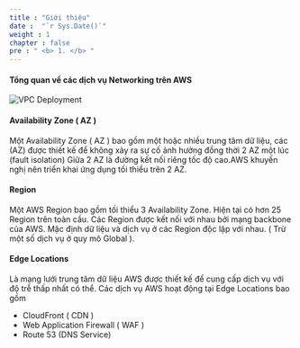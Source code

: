 ```yaml
---
title : "Giới thiệu"
date :  "`r Sys.Date()`" 
weight : 1 
chapter : false
pre : " <b> 1. </b> "
---
```


#### Tổng quan về các dịch vụ Networking trên AWS

![VPC Deployment](/images/hybrid-routes-diagram.png?featherlight=false&width=70pc)

#### Availability Zone ( AZ )

Một Availability Zone ( AZ ) bao gồm một hoặc nhiều trung tâm dữ liệu, các (AZ) được thiết kế để không xảy ra sự cố ảnh hưởng đồng thời 2 AZ một lúc (fault isolation)
Giữa 2 AZ là đường kết nối riêng tốc độ cao.AWS khuyến nghị nên triển khai ứng dụng tối thiểu trên 2 AZ.

#### Region 

Một AWS Region bao gồm tối thiểu 3 Availability Zone. Hiện tại có hơn 25 Region trên toàn cầu. Các Region được kết nối với nhau bởi mạng backbone của AWS.
Mặc định dữ liệu và dịch vụ ở các Region độc lập với nhau. ( Trừ một số dịch vụ ở quy mô Global ).

#### Edge Locations

Là mạng lưới trung tâm dữ liệu AWS được thiết kế để cung cấp dịch vụ với độ trễ thấp nhất có thể. Các dịch vụ AWS hoạt động tại Edge Locations bao gồm
+ CloudFront ( CDN )
+ Web Application Firewall ( WAF )
+ Route 53 (DNS Service)

